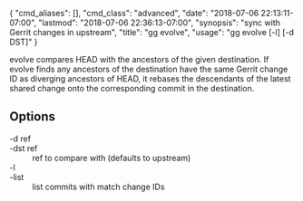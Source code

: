 {
    "cmd_aliases": [],
    "cmd_class": "advanced",
    "date": "2018-07-06 22:13:11-07:00",
    "lastmod": "2018-07-06 22:36:13-07:00",
    "synopsis": "sync with Gerrit changes in upstream",
    "title": "gg evolve",
    "usage": "gg evolve [-l] [-d DST]"
}

evolve compares HEAD with the ancestors of the given destination. If
evolve finds any ancestors of the destination have the same Gerrit
change ID as diverging ancestors of HEAD, it rebases the descendants
of the latest shared change onto the corresponding commit in the
destination.

## Options

<dl class="flag_list">
	<dt>-d ref</dt>
	<dt>-dst ref</dt>
	<dd>ref to compare with (defaults to upstream)</dd>
	<dt>-l</dt>
	<dt>-list</dt>
	<dd>list commits with match change IDs</dd>
</dl>
